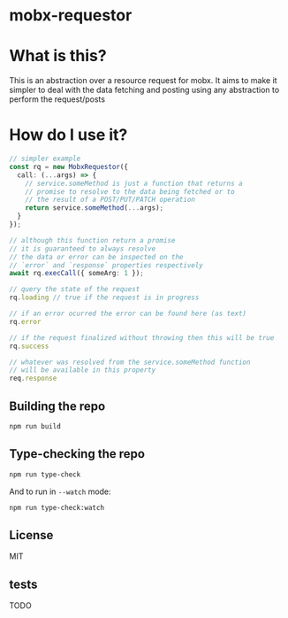 # mobx-requestor

# What is this?

This is an abstraction over a resource request for mobx. It aims to make it simpler to deal with the data fetching and posting using any abstraction to perform the request/posts
# How do I use it?

```ts
// simpler example
const rq = new MobxRequestor({
  call: (...args) => {
    // service.someMethod is just a function that returns a 
    // promise to resolve to the data being fetched or to 
    // the result of a POST/PUT/PATCH operation
    return service.someMethod(...args);
  }
});

// although this function return a promise
// it is guaranteed to always resolve 
// the data or error can be inspected on the 
// `error` and `response` properties respectively
await rq.execCall({ someArg: 1 });

// query the state of the request
rq.loading // true if the request is in progress

// if an error ocurred the error can be found here (as text)
rq.error

// if the request finalized without throwing then this will be true
rq.success

// whatever was resolved from the service.someMethod function 
// will be available in this property
req.response 

```
## Building the repo

```sh
npm run build
```

## Type-checking the repo

```sh
npm run type-check
```

And to run in `--watch` mode:

```sh
npm run type-check:watch
```

## License
MIT

## tests
TODO